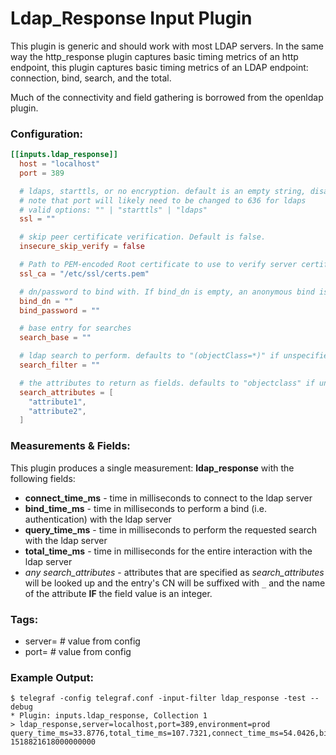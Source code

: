 # Ldap_Response Input Plugin

This plugin is generic and should work with most LDAP servers. In the same way the http_response plugin captures basic timing metrics of an http endpoint, this plugin captures basic timing metrics of an LDAP endpoint: connection, bind, search, and the total. 

Much of the connectivity and field gathering is borrowed from the openldap plugin.

### Configuration:

```toml
[[inputs.ldap_response]]
  host = "localhost"
  port = 389

  # ldaps, starttls, or no encryption. default is an empty string, disabling all encryption.
  # note that port will likely need to be changed to 636 for ldaps
  # valid options: "" | "starttls" | "ldaps"
  ssl = ""

  # skip peer certificate verification. Default is false.
  insecure_skip_verify = false

  # Path to PEM-encoded Root certificate to use to verify server certificate
  ssl_ca = "/etc/ssl/certs.pem"

  # dn/password to bind with. If bind_dn is empty, an anonymous bind is performed.
  bind_dn = ""
  bind_password = ""

  # base entry for searches
  search_base = ""

  # ldap search to perform. defaults to "(objectClass=*)" if unspecified.
  search_filter = ""

  # the attributes to return as fields. defaults to "objectclass" if unspecified.
  search_attributes = [
    "attribute1",
    "attribute2",
  ]
```

### Measurements & Fields:

This plugin produces a single measurement: **ldap_response** with the following fields:

- **connect_time_ms** - time in milliseconds to connect to the ldap server
- **bind_time_ms** - time in milliseconds to perform a bind (i.e. authentication) with the ldap server
- **query_time_ms** - time in milliseconds to perform the requested search with the ldap server
- **total_time_ms** - time in milliseconds for the entire interaction with the ldap server
- *any search_attributes* - attributes that are specified as *search_attributes* will be looked up and the entry's CN will be suffixed with `_` and the name of the attribute **IF** the field value is an integer.

### Tags:

- server= # value from config
- port= # value from config

### Example Output:

```
$ telegraf -config telegraf.conf -input-filter ldap_response -test --debug
* Plugin: inputs.ldap_response, Collection 1
> ldap_response,server=localhost,port=389,environment=prod query_time_ms=33.8776,total_time_ms=107.7321,connect_time_ms=54.0426,bind_time_ms=19.7915 1518821618000000000
```
